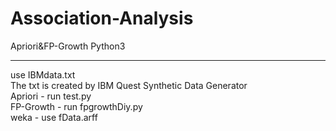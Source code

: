 # Association-Analysis
 Apriori&amp;FP-Growth  Python3 
<hr/>
use IBMdata.txt<br/>
The txt is created by IBM Quest Synthetic Data Generator<br/>
Apriori - run test.py<br/>
FP-Growth - run fpgrowthDiy.py<br/>
weka - use fData.arff
